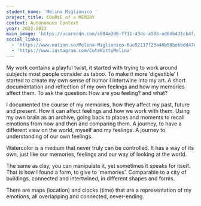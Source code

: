 ```yaml
---
student_name: 'Melina Miglionico '
project_title: COuRsE of a MEMORY
context: Autonomous Context
year: 2022-2023
main_image: 'https://ucarecdn.com/c804a3d6-f711-43dc-a58b-ad6db431cb4f/'
social_links:
  - 'https://www.notion.so/Melina-Miglionico-6ae92117f23a46b58bebbdd47ea34c40'
  - 'https://www.instagram.com/CuteKittyMelina'
---
```

My work contains a playful twist, it started with trying to work around subjects most people consider as taboo. To make it more ‘digestible’ I started to create my own sense of humor I intertwine into my art. A short documentation and reflection of my own feelings and how my memories affect them. To ask the question: How are you feeling? and what?

I documented the course of my memories, how they affect my past, future and present. How it can affect feelings and how we work with them. Using my own brain as an archive, going back to places and moments to recall emotions from now and then and comparing them. A journey, to have a different view on the world, myself and my feelings. A journey to understanding of our own feelings. 

Watercolor is a medium that never truly can be controlled. It has a way of its own, just like our memories, feelings and our way of looking at the world. 

The same as clay, you can manipulate it, yet sometimes it speaks for itself. That is how I found a form, to give to 'memories'. Comparable to a city of buildings, connected and intertwined, in different shapes and forms. 

There are maps (location) and clocks (time) that are a representation of my emotions, all overlapping and connected, never-ending. 